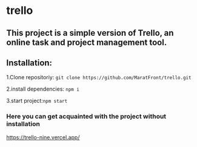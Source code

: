 # trello

## This project is a simple version of Trello, an online task and project management tool.

## Installation:

1.Clone repositoriy: `git clone https://github.com/MaratFront/trello.git`

2.install dependencies: `npm i`

3.start project:`npm start`

### Here you can get acquainted with the project without installation

https://trello-nine.vercel.app/
